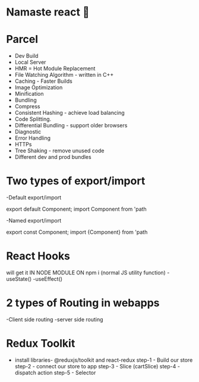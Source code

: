 # Namaste react 🚀

# Parcel

- Dev Build
- Local Server
- HMR = Hot Module Replacement
- File Watching Algorithm - written in C++
- Caching - Faster Builds
- Image Optimization
- Minification
- Bundling
- Compress
- Consistent Hashing - achieve load balancing
- Code Splitting.
- Differential Bundling - support older browsers
- Diagnostic
- Error Handling
- HTTPs
- Tree Shaking - remove unused code
- Different dev and prod bundles

# Two types of export/import

-Default export/import

export default Component;
import Component from 'path

-Named export/import

export const Component;
import {Component} from 'path

# React Hooks

will get it IN NODE MODULE ON npm i
(normal JS utility function)
-useState()
-useEffect()

# 2 types of Routing in webapps
-Client side routing
-server side routing

# Redux Toolkit
- install libraries- @reduxjs/toolkit and react-redux
step-1 - Build our store
step-2 - connect our store to app
step-3 - Slice (cartSlice)
step-4 - dispatch action
step-5 - Selector